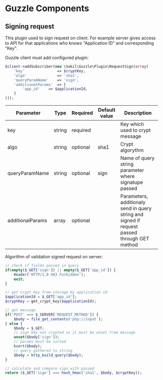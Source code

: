 Guzzle Components
=================

Signing request
---------------

This plugin used to sign request on client. For example server gives access to
 API for that applications who knows "Application ID" and corresponding "Key".

Guzzle client must add configured plugin:
```php
$client->addSubscriber(new \Sokil\Guzzle\Plugin\RequestSign(array(
    'key'               => $cryptKey,
    'algo'              => 'sha1',
    'queryParamName'    => 'sign',
    'additionalParams'  => [
        'app_id'    => $applicationId,
    ]
)));
```

| Parameter | Type | Required | Default value	| Description |
|---	|--- |--- |---	|---	|
| key | string | required || Key which used to crypt message |
| algo | string | optional | sha1 | Crypt algorythm |
| queryParamName | string | optional | sign | Name of query string parameter where signatupe passed	|
| additionalParams | array | optional || Parameters, additionaly send in query string and signed if request passed through GET method |

Algorithm of validation signed request on server:

```php
// check if fields passed in query
if(empty($_GET['sign']) || empty($_GET['app_id']) {
    Header('HTTP/1.0 403 Forbidden');
    exit;
}

// get crypt key from storage by application id
$applicationId = $_GET['app_id'];
$cryptKey = get_crypt_key($applicationId);

// get message
if('POST' === $_SERVER['REQUEST_METHOD']) {
    $body = file_get_contents('php://input');
} else {
    $body = $_GET;
    // sign key not crypted so it must be unset from message
    unset($body['sign']);
    // params must be sorted
    ksort($body);
    // query gathered to string
    $body = http_build_query($body);
}

// calculate and compare sign with passed
return ($_GET['sign'] === hash_hmac('sha1', $body, $cryptKey));
```

